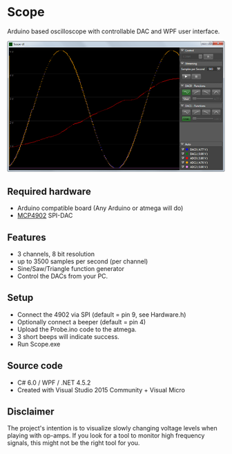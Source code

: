# Scope
Arduino based oscilloscope with controllable DAC and WPF user interface.

![User interface](media/Scope-0.1.png)

## Required hardware
+ Arduino compatible board (Any Arduino or atmega will do)
+ [MCP4902](http://ww1.microchip.com/downloads/en/DeviceDoc/22250A.pdf) SPI-DAC

## Features
+ 3 channels, 8 bit resolution
+ up to 3500 samples per second (per channel)
+ Sine/Saw/Triangle function generator
+ Control the DACs from your PC.

## Setup
+ Connect the 4902 via SPI (default = pin 9, see Hardware.h)
+ Optionally connect a beeper (default = pin 4)
+ Upload the Probe.ino code to the atmega.
+ 3 short beeps will indicate success.
+ Run Scope.exe

## Source code
+ C# 6.0 / WPF / .NET 4.5.2
+ Created with Visual Studio 2015 Community + Visual Micro

## Disclaimer
The project's intention is to visualize slowly changing voltage levels when playing with op-amps.
If you look for a tool to monitor high frequency signals, this might not be the right tool for you.

